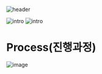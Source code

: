![header](https://capsule-render.vercel.app/api?type=waving&color=auto&height=300&section=header&text=MUHAESITE&fontSize=70)

![intro](https://capsule-render.vercel.app/api?type=transparent&text=MUHAE%20&fontAlign=50&animation=blink&fontSize=40&section=intro&height=50)
![intro](https://capsule-render.vercel.app/api?type=transparent&text=양수연,이재연,최윤서&fontAlign=50&animation=blink&fontSize=20&section=intro&height=50)

# Process(진행과정)
![image](https://github.com/yoonseo4343/muhae/assets/78381554/432029c0-340c-4831-bfbb-029513c8fe33)
